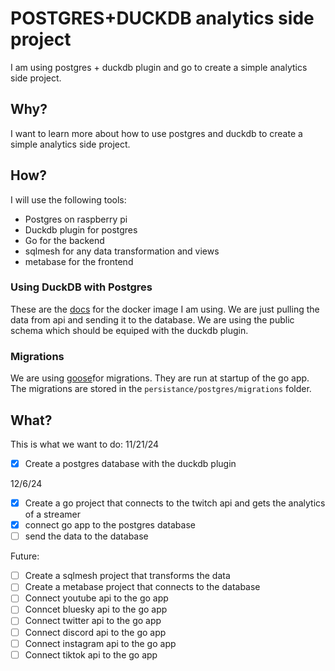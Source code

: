 # POSTGRES+DUCKDB analytics side project

I am using postgres + duckdb plugin and go to create a simple analytics side project.

## Why?

I want to learn more about how to use postgres and duckdb to create a simple analytics side project.

## How?

I will use the following tools:

* Postgres on raspberry pi
* Duckdb plugin for postgres
* Go for the backend
* sqlmesh for any data transformation and views
* metabase for the frontend

### Using DuckDB with Postgres

These are the [docs](https://github.com/duckdb/pg_duckdb/tree/main/docs) for the docker image I am using. We are just pulling the data from api and sending it to the database. We are using the public schema which should be equiped with the duckdb plugin.

### Migrations

We are using [goose]()for migrations. They are run at startup of the go app. The migrations are stored in the `persistance/postgres/migrations` folder.

## What?

This is what we want to do:
11/21/24

* [x] Create a postgres database with the duckdb plugin

12/6/24

* [x] Create a go project that connects to the twitch api and gets the analytics of a streamer
* [x] connect go app to the postgres database
* [ ] send the data to the database

Future:

* [ ] Create a sqlmesh project that transforms the data
* [ ] Create a metabase project that connects to the database
* [ ] Connect youtube api to the go app
* [ ] Conncet bluesky api to the go app
* [ ] Connect twitter api to the go app
* [ ] Connect discord api to the go app
* [ ] Connect instagram api to the go app
* [ ] Connect tiktok api to the go app
